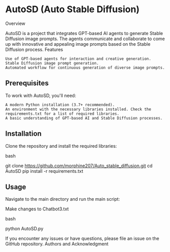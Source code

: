 # AutoSD (Auto Stable Diffusion)
Overview

AutoSD is a project that integrates GPT-based AI agents to generate Stable Diffusion image prompts. The agents communicate and collaborate to come up with innovative and appealing image prompts based on the Stable Diffusion process.
Features

    Use of GPT-based agents for interaction and creative generation.
    Stable Diffusion image prompt generation.
    Automated workflow for continuous generation of diverse image prompts.

## Prerequisites

To work with AutoSD, you'll need:

    A modern Python installation (3.7+ recommended).
    An environment with the necessary libraries installed. Check the requirements.txt for a list of required libraries.
    A basic understanding of GPT-based AI and Stable Diffusion processes.

## Installation

Clone the repository and install the required libraries:

bash

git clone https://github.com/morphine207/Auto_stable_diffusion.git
cd AutoSD
pip install -r requirements.txt

## Usage

Navigate to the main directory and run the main script:

Make changes to Chatbot3.txt

bash

python AutoSD.py


If you encounter any issues or have questions, please file an issue on the GitHub repository.
Authors and Acknowledgment
